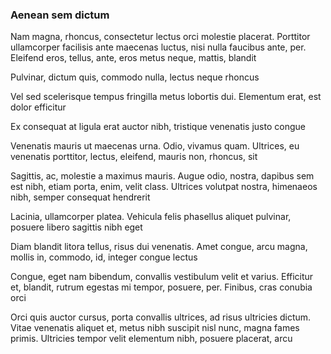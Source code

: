 ### Aenean sem dictum

Nam magna, rhoncus, consectetur lectus orci molestie placerat. Porttitor ullamcorper facilisis ante maecenas luctus, nisi nulla faucibus ante, per. Eleifend eros, tellus, ante, eros metus neque, mattis, blandit

Pulvinar, dictum quis, commodo nulla, lectus neque rhoncus

Vel sed scelerisque tempus fringilla metus lobortis dui. Elementum erat, est dolor efficitur

Ex consequat at ligula erat auctor nibh, tristique venenatis justo congue

Venenatis mauris ut maecenas urna. Odio, vivamus quam. Ultrices, eu venenatis porttitor, lectus, eleifend, mauris non, rhoncus, sit

Sagittis, ac, molestie a maximus mauris. Augue odio, nostra, dapibus sem est nibh, etiam porta, enim, velit class. Ultrices volutpat nostra, himenaeos nibh, semper consequat hendrerit

Lacinia, ullamcorper platea. Vehicula felis phasellus aliquet pulvinar, posuere libero sagittis nibh eget

Diam blandit litora tellus, risus dui venenatis. Amet congue, arcu magna, mollis in, commodo, id, integer congue lectus

Congue, eget nam bibendum, convallis vestibulum velit et varius. Efficitur et, blandit, rutrum egestas mi tempor, posuere, per. Finibus, cras conubia orci

Orci quis auctor cursus, porta convallis ultrices, ad risus ultricies dictum. Vitae venenatis aliquet et, metus nibh suscipit nisl nunc, magna fames primis. Ultricies tempor velit elementum nibh, posuere placerat, arcu


